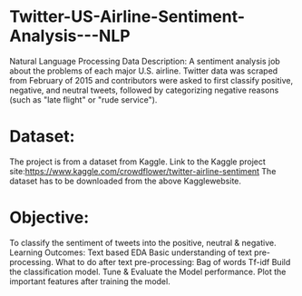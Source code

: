 # Twitter-US-Airline-Sentiment-Analysis---NLP
Natural Language Processing
Data Description:
A sentiment analysis job about the problems of each major U.S. airline.
Twitter data was scraped from February of 2015 and contributors were asked to first classify positive, negative, and neutral tweets, followed by categorizing negative reasons (such as "late flight" or "rude service").
# Dataset:
The project is from a dataset from Kaggle.
Link to the Kaggle project site:https://www.kaggle.com/crowdflower/twitter-airline-sentiment
The dataset has to be downloaded from the above Kagglewebsite.
# Objective:
To classify the sentiment of tweets into the positive, neutral & negative.
Learning Outcomes:
Text based EDA
Basic understanding of text pre-processing.
What to do after text pre-processing:
Bag of words
Tf-idf
Build the classification model.
Tune & Evaluate the Model performance.
Plot the important features after training the model.
